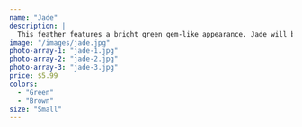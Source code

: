 ```yaml
---
name: "Jade"
description: |
  This feather features a bright green gem-like appearance. Jade will brighten up any hat.
image: "/images/jade.jpg"
photo-array-1: "jade-1.jpg"
photo-array-2: "jade-2.jpg"
photo-array-3: "jade-3.jpg"
price: $5.99
colors:
  - "Green"
  - "Brown"
size: "Small"
---
```

